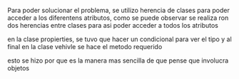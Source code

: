 

Para poder solucionar el problema, se utilizo herencia de clases para poder acceder a los diferentens atributos, como se puede observar se realiza
ron dos herencias entre clases para asi poder acceder a todos los atributos

en la clase propierties, se tuvo que hacer un condicional para ver el tipo 
y al final en la clase vehivle se hace el metodo requerido 

esto se hizo por que es la manera mas sencilla de que pense que involucra objetos 
